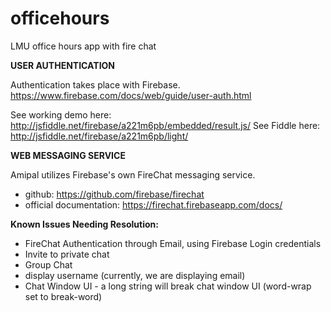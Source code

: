 # officehours
LMU office hours app with fire chat

**USER AUTHENTICATION**

Authentication takes place with Firebase.
https://www.firebase.com/docs/web/guide/user-auth.html

See working demo here: http://jsfiddle.net/firebase/a221m6pb/embedded/result,js/
See Fiddle here: http://jsfiddle.net/firebase/a221m6pb/light/

**WEB MESSAGING SERVICE**

Amipal utilizes Firebase's own FireChat messaging service.
 
* github: https://github.com/firebase/firechat
* official documentation: https://firechat.firebaseapp.com/docs/

**Known Issues Needing Resolution:**

* FireChat Authentication through Email, using Firebase Login credentials
* Invite to private chat
* Group Chat
* display username (currently, we are displaying email)
* Chat Window UI - a long string will break chat window UI (word-wrap set to break-word)